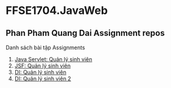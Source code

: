 # FFSE1704.JavaWeb
## Phan Pham Quang Dai Assignment repos


Danh sách bài tập Assignments

1. [Java Servlet: Quản lý sinh viên](https://github.com/FASTTRACKSE/FFSE1704.JavaWeb/tree/master/DaiPPQ/quanlysinhvien)
2. [JSF: Quản lý sinh viên](https://github.com/FASTTRACKSE/FFSE1704.JavaWeb/tree/master/DaiPPQ/qlnvjsf)
3. [DI: Quản lý sinh viên](https://github.com/FASTTRACKSE/FFSE1704.JavaWeb/tree/master/DaiPPQ/DISampleHocSinh)
4. [DI: Quản lý sinh viên 2](https://github.com/FASTTRACKSE/FFSE1704.JavaWeb/tree/master/DaiPPQ/DISampleHocSinh2)


